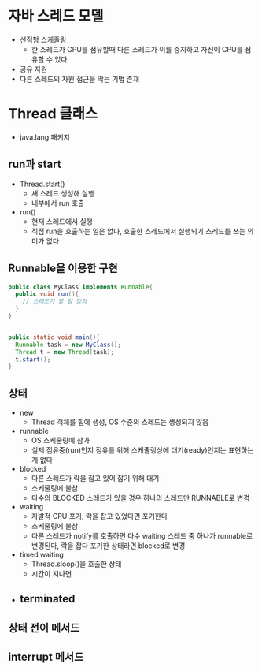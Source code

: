 # 자바 스레드 모델
- 선점형 스케줄링
  - 한 스레드가 CPU를 점유할때 다른 스레드가 이를 중지하고 자신이 CPU를 점유할 수 있다
- 공유 자원
- 다른 스레드의 자원 접근을 막는 기법 존재


# Thread 클래스
- java.lang 패키지

## run과 start
- Thread.start()
  - 새 스레드 생성해 실행
  - 내부에서 run 호출
- run()
  - 현재 스레드에서 실행
  - 직접 run을 호출하는 일은 없다, 호출한 스레드에서 실행되기 스레드를 쓰는 의미가 없다


## Runnable을 이용한 구현

```java
public class MyClass implements Runnable{
  public void run(){
    // 스레드가 할 일 정의
  }
}


public static void main(){
  Runnable task = new MyClass();
  Thread t = new Thread(task);
  t.start();
}
```


## 상태
- new
  - Thread 객체를 힙에 생성, OS 수준의 스레드는 생성되지 않음 
- runnable
  - OS 스케줄링에 참가
  - 실제 점유중(run)인지 점유를 위해 스케줄링상에 대기(ready)인지는 표현하는게 없다
- blocked
  - 다른 스레드가 락을 잡고 있어 잡기 위해 대기
  - 스케줄링에 불참
  - 다수의 BLOCKED 스레드가 있을 경우 하나의 스레드만 RUNNABLE로 변경
- waiting
  - 자발적 CPU 포기, 락을 잡고 있었다면 포기한다
  - 스케줄링에 불참
  - 다른 스레드가 notify를 호출하면 다수 waiting 스레드 중 하나가 runnable로 변경된다, 락을 잡다 포기한 상태라면 blocked로 변경
- timed waiting
  - Thread.sloop()을 호출한 상태
  - 시간이 지나면 
- terminated
  - 

## 상태 전이 메서드


## interrupt 메서드
